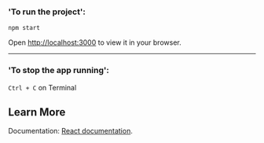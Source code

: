 ### 'To run the project':

`npm start`

Open [http://localhost:3000](http://localhost:3000) to view it in your browser.

 ------------------------------

### 'To stop the app running':

`Ctrl + C` on Terminal

## Learn More

Documentation: [React documentation](https://reactjs.org/).
